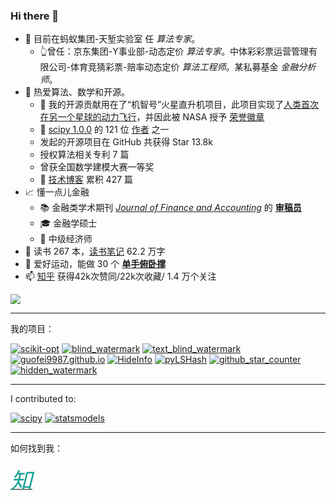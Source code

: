 
<h3 id="hi-there-">Hi there 👋</h3>
<ul>
<li>👯 目前在蚂蚁集团-天堑实验室 任 <em>算法专家</em>。
    <ul>
<li>👆曾任：京东集团-Y事业部-动态定价 <em>算法专家</em>。中体彩彩票运营管理有限公司-体育竞猜彩票-赔率动态定价 <em>算法工程师</em>。某私募基金 <em>金融分析师</em>。</li>
</ul>
</li>
<li>🧮 热爱算法、数学和开源。
    <ul>
<li>🚀  我的开源贡献用在了“机智号”火星直升机项目，此项目实现了<a href="https://github.com/readme/featured/nasa-ingenuity-helicopter">人类首次在另一个星球的动力飞行</a>，并因此被 NASA 授予 <a href="https://github.com/guofei9987?achievement=mars-2020-contributor&amp;tab=achievements">荣誉徽章</a></li>
<li>🤔 <a href="https://github.com/scipy/scipy/releases/tag/v1.0.0">scipy 1.0.0</a> 的 121 位 <a href="https://github.com/scipy/scipy/issues/7798">作者</a> 之一
  <!-- - 📃 CDA 持证人 --></li>
<li>发起的开源项目在 GitHub 共获得 Star 13.8k</li>
<li>授权算法相关专利 7 篇</li>
<li>曾获全国数学建模大赛一等奖</li>
<li>🔭 <a href="https://www.guofei.site/">技术博客</a> 累积 427 篇</li>
</ul>
</li>
<li>📈 懂一点儿金融
    <ul>
<li>📚 金融类学术期刊 <em><a href="http://www.sciencepublishinggroup.com/journal/index?journalid=171">Journal of Finance and Accounting</a></em> 的 <strong><a href="https://www.guofei.site/pages/certification.html#Reviewer">审稿员</a></strong></li>
<li>🎓 金融学硕士</li>
<li>📝 中级经济师</li>
</ul>
</li>
<li>📖 读书 267 本，<a href="https://www.guofei.site/reading/#/">读书笔记</a> 62.2 万字</li>
<li>🤸 爱好运动，能做 30 个 <b><a href="https://www.bilibili.com/video/BV1L64y1t7Ef/" target="_blank">单手俯卧撑</a></b></li>
<li>📫 <a href="https://www.zhihu.com/people/guofei9987/answers/by_votes" target="_blank">知乎</a> 获得42k次赞同/22k次收藏/ 1.4 万个关注</li>
</ul>
<img src="https://www.guofei.site/pages/trophy.svg">
<hr/>
<p>我的项目：</p>
<p><a href="https://github.com/guofei9987/scikit-opt"><img alt="scikit-opt" src="https://www.guofei.site/public/icon/scikit-opt.svg"/></a>
<a href="https://github.com/guofei9987/blind_watermark"><img alt="blind_watermark" src="https://www.guofei.site/public/icon/blind_watermark.svg"/></a>
<a href="https://github.com/guofei9987/text_blind_watermark"><img alt="text_blind_watermark" src="https://www.guofei.site/public/icon/text_blind_watermark.svg"/></a>
<a href="https://github.com/guofei9987/guofei9987.github.io"><img alt="guofei9987.github.io" src="https://www.guofei.site/public/icon/guofei9987.github.io.svg"/></a>
<a href="https://github.com/guofei9987/HideInfo"><img alt="HideInfo" src="https://www.guofei.site/public/icon/HideInfo.svg"/></a>
<a href="https://github.com/guofei9987/pyLSHash"><img alt="pyLSHash" src="https://www.guofei.site/public/icon/pyLSHash.svg"/></a>
<a href="https://github.com/guofei9987/github_star_counter"><img alt="github_star_counter" src="https://www.guofei.site/public/icon/github_star_counter.svg"/></a>
<a href="https://github.com/guofei9987/hidden_watermark"><img alt="hidden_watermark" src="https://www.guofei.site/public/icon/hidden_watermark.svg"/></a></p>
<hr/>
<p>I contributed to:</p>
<p><a href="https://github.com/scipy/scipy"><img alt="scipy" src="https://github-readme-stats.vercel.app/api/pin/?username=scipy&amp;repo=scipy&amp;theme=radical"/></a>
<a href="https://github.com/statsmodels/statsmodels"><img alt="statsmodels" src="https://github-readme-stats.vercel.app/api/pin/?username=statsmodels&amp;repo=statsmodels&amp;theme=radical"/></a></p>
<hr/>
<p>如何找到我：</p>
<p><a href="https://github.com/guofei9987/"><i class="fa fa-github fa-lg" style="color:#16a095;font-size:70px;"></i></a></p>
<p><a href="https://www.zhihu.com/people/guofei9987/answers/by_votes">
<span class="fa-stack fa-lg" style="color:#16a095;font-size:35px;">
<i class="fa fa-circle fa-stack-2x"></i>
<i class="fa fa-stack-1x fa-inverse">知</i>
</span>
</a></p>
<p><img alt="" src="http://www.guofei.site/public/donate/qr_wechat.jpg"/></p>
